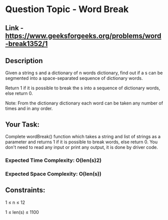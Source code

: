 # Question Topic - Word Break


## Link - https://www.geeksforgeeks.org/problems/word-break1352/1

## Description

Given a string s and a dictionary of n words dictionary, find out if a s can be segmented into a space-separated sequence of dictionary words. 

Return 1 if it is possible to break the s into a sequence of dictionary words, else return 0. 

Note: From the dictionary dictionary each word can be taken any number of times and in any order.

## Your Task:

Complete wordBreak() function which takes a string and list of strings as a parameter and returns 1 if it is possible to break words, else return 0. You don't need to read any input or print any output, it is done by driver code.

### Expected Time Complexity: O(len(s)2)

### Expected Space Complexity: O(len(s))

## Constraints:
1 ≤ n ≤ 12

1 ≤ len(s) ≤ 1100
